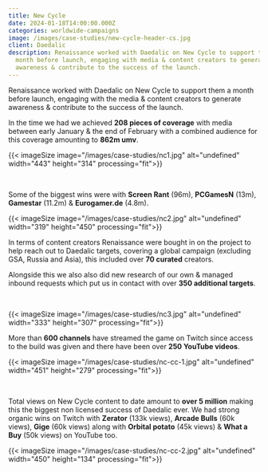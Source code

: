 ```yaml
---
title: New Cycle
date: 2024-01-18T14:00:00.000Z
categories: worldwide-campaigns
image: /images/case-studies/new-cycle-header-cs.jpg
client: Daedalic
description: Renaissance worked with Daedalic on New Cycle to support them a
  month before launch, engaging with media & content creators to generate
  awareness & contribute to the success of the launch.
---
```

Renaissance worked with Daedalic on New Cycle to support them a month before launch, engaging with the media & content creators to generate awareness & contribute to the success of the launch.

In the time we had we achieved **208 pieces of coverage** with media between early January & the end of February with a combined audience for this coverage amounting to **862m umv**. ​



{{< imageSize image="/images/case-studies/nc1.jpg"  alt="undefined" width="443" height="314" processing="fit">}}

​

Some of the biggest wins were with **Screen Rant** (96m), **PCGamesN** (13m), **Gamestar** (11.2m) & **Eurogamer.de** (4.8m). 



{{< imageSize image="/images/case-studies/nc2.jpg"  alt="undefined" width="319" height="450" processing="fit">}}



In terms of content creators Renaissance were bought in on the project to help reach out to Daedalic targets, covering a global campaign (excluding GSA, Russia and Asia), this included over **70 curated** creators.​

Alongside this we also also did new research of our own & managed inbound requests which put us in contact with over **350 additional targets**.​

​

{{< imageSize image="/images/case-studies/nc3.jpg"  alt="undefined" width="333" height="307" processing="fit">}}



More than **600 channels** have streamed the game on Twitch since access to the build was given and there have been over **250 YouTube videos**. ​



{{< imageSize image="/images/case-studies/nc-cc-1.jpg"  alt="undefined" width="451" height="279" processing="fit">}}

​

Total views on New Cycle content to date amount to **over 5 million** making this the biggest non licensed success of Daedalic ever.​ We had strong organic wins on Twitch with **Zerator** (133k views), **Arcade Bulls** (60k views), **Gige** (60k views) along with **Orbital potato** (45k views) & **What a Buy** (50k views) on YouTube too.



{{< imageSize image="/images/case-studies/nc-cc-2.jpg"  alt="undefined" width="450" height="134" processing="fit">}}
